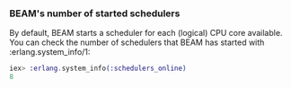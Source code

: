 ### BEAM's number of started schedulers

By default, BEAM starts a scheduler for each (logical) CPU core available. You can check the number of schedulers that BEAM has started with :erlang.system_info/1:

```elixir
iex> :erlang.system_info(:schedulers_online)
8
```
